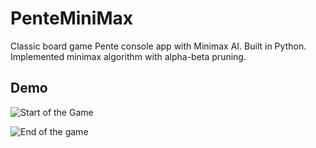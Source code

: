# PenteMiniMax
Classic board game Pente console app with Minimax AI.
Built in Python. Implemented minimax algorithm with alpha-beta pruning.

## Demo

![Start of the Game](https://media0.giphy.com/media/v1.Y2lkPTc5MGI3NjExdnB5bGs4eDJjM3B2M2swcDB1eWcwZHIyZDFqOG5jdjZkaWxmcGJnaSZlcD12MV9pbnRlcm5hbF9naWZfYnlfaWQmY3Q9Zw/2AoWQ29IGyrl5J5lBO/giphy.gif)

![End of the game](https://media2.giphy.com/media/v1.Y2lkPTc5MGI3NjExcWczbjUyNXhsZ3FzanRxY3k2c24xOXI3Y2lndnA0cHpoZzJxcG1kcSZlcD12MV9pbnRlcm5hbF9naWZfYnlfaWQmY3Q9Zw/cQdBUBCSu2TmfIvNuo/giphy.gif)
